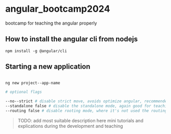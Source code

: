# angular_bootcamp2024
bootcamp for teaching the angular properly

## How to install the angular cli from nodejs

`npm install -g @angular/cli`

## Starting a new application

```bash

ng new project--app-name

# optional flags

--no--strict # disable strict move, avoids optimize angular, recommended for teaching mode
--standalone false # disable the standalone mode, again good for teaching
--routing false # disable rooting mode, where it's not used the routing should be disabled, good for teaching x3

```

> TODO: add most suitable description here
> mini tutorials and explications during the development and teaching
